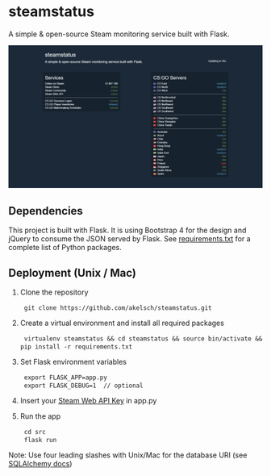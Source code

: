 # steamstatus
A simple &amp; open-source Steam monitoring service built with Flask.

<img src="https://raw.githubusercontent.com/akelsch/steamstatus/master/readme.png" width="720">

## Dependencies
This project is built with Flask. It is using Bootstrap 4 for the design and jQuery to consume the JSON served by Flask. See [requirements.txt](https://github.com/akelsch/steamstatus/blob/master/requirements.txt) for a complete list of Python packages.

## Deployment (Unix / Mac)
1. Clone the repository

        git clone https://github.com/akelsch/steamstatus.git

2. Create a virtual environment and install all required packages

        virtualenv steamstatus && cd steamstatus && source bin/activate && pip install -r requirements.txt

3. Set Flask environment variables

        export FLASK_APP=app.py
        export FLASK_DEBUG=1  // optional

4. Insert your [Steam Web API Key](https://steamcommunity.com/dev/apikey) in app.py

5. Run the app

        cd src
        flask run
        
Note: Use four leading slashes with Unix/Mac for the database URI (see [SQLAlchemy docs](http://docs.sqlalchemy.org/en/latest/core/engines.html#sqlite))
